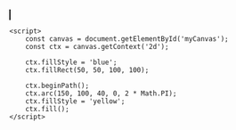 <!DOCTYPE html>
<html lang="en">
<head>
    <meta charset="UTF-8">
    <meta name="viewport" content="width=device-width, initial-scale=1.0">
    <title>Web Programming Exercise 11</title>
    <style>
        canvas {
            border: 1px solid black;
        }
    </style>
</head>
<body>
    <canvas id="myCanvas" width="400" height="300"></canvas>

    <script>
        const canvas = document.getElementById('myCanvas');
        const ctx = canvas.getContext('2d');
        
        ctx.fillStyle = 'blue';
        ctx.fillRect(50, 50, 100, 100);

        ctx.beginPath();
        ctx.arc(150, 100, 40, 0, 2 * Math.PI);
        ctx.fillStyle = 'yellow';
        ctx.fill();
    </script>
</body>
</html>
